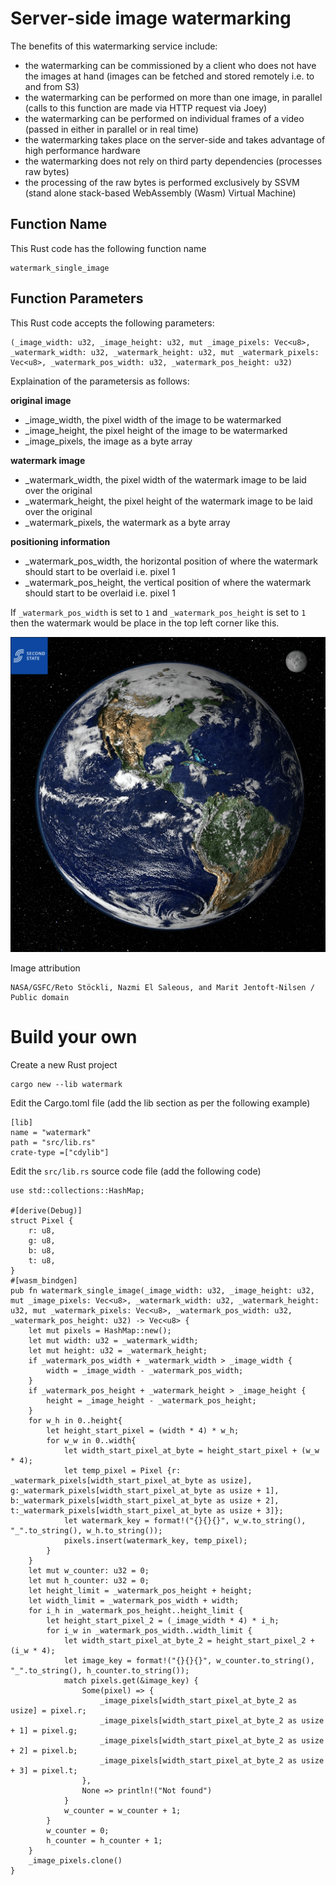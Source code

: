 # Server-side image watermarking

The benefits of this watermarking service include:

- the watermarking can be commissioned by a client who does not have the images at hand (images can be fetched and stored remotely i.e. to and from S3)
- the watermarking can be performed on more than one image, in parallel (calls to this function are made via HTTP request via Joey)
- the watermarking can be performed on individual frames of a video (passed in either in parallel or in real time)
- the watermarking takes place on the server-side and takes advantage of high performance hardware
- the watermarking does not rely on third party dependencies (processes raw bytes)
- the processing of the raw bytes is performed exclusively by SSVM (stand alone stack-based WebAssembly (Wasm) Virtual Machine)

## Function Name
This Rust code has the following function name
```
watermark_single_image
```

## Function Parameters
This Rust code accepts the following parameters:
```
(_image_width: u32, _image_height: u32, mut _image_pixels: Vec<u8>, _watermark_width: u32, _watermark_height: u32, mut _watermark_pixels: Vec<u8>, _watermark_pos_width: u32, _watermark_pos_height: u32)
```
Explaination of the parametersis as follows:

**original image**

- _image_width, the pixel width of the image to be watermarked
- _image_height, the pixel height of the image to be watermarked
- _image_pixels, the image as a byte array

**watermark image**

- _watermark_width, the pixel width of the watermark image to be laid over the original
- _watermark_height, the pixel height of the watermark image to be laid over the original
- _watermark_pixels, the watermark as a byte array

**positioning information**

- _watermark_pos_width, the horizontal position of where the watermark should start to be overlaid i.e. pixel 1
- _watermark_pos_height, the vertical position of where the watermark should start to be overlaid i.e. pixel 1


If `_watermark_pos_width` is set to `1` and `_watermark_pos_height` is set to `1` then the watermark would be place in the top left corner like this.


![](images/watermarked.png)

Image attribution 
```
NASA/GSFC/Reto Stöckli, Nazmi El Saleous, and Marit Jentoft-Nilsen / Public domain
```
# Build your own
Create a new Rust project
```
cargo new --lib watermark
```
Edit the Cargo.toml file (add the lib section as per the following example)
```
[lib]
name = "watermark"
path = "src/lib.rs"
crate-type =["cdylib"]
```
Edit the `src/lib.rs` source code file (add the following code)
```
use std::collections::HashMap;
  
#[derive(Debug)]
struct Pixel {
    r: u8,
    g: u8,
    b: u8,
    t: u8,
}
#[wasm_bindgen]
pub fn watermark_single_image(_image_width: u32, _image_height: u32, mut _image_pixels: Vec<u8>, _watermark_width: u32, _watermark_height: u32, mut _watermark_pixels: Vec<u8>, _watermark_pos_width: u32, _watermark_pos_height: u32) -> Vec<u8> {
    let mut pixels = HashMap::new();
    let mut width: u32 = _watermark_width;
    let mut height: u32 = _watermark_height;
    if _watermark_pos_width + _watermark_width > _image_width {
        width = _image_width - _watermark_pos_width;
    }
    if _watermark_pos_height + _watermark_height > _image_height {
        height = _image_height - _watermark_pos_height;
    }
    for w_h in 0..height{
        let height_start_pixel = (width * 4) * w_h;
        for w_w in 0..width{
            let width_start_pixel_at_byte = height_start_pixel + (w_w * 4);
            let temp_pixel = Pixel {r: _watermark_pixels[width_start_pixel_at_byte as usize], g:_watermark_pixels[width_start_pixel_at_byte as usize + 1], b:_watermark_pixels[width_start_pixel_at_byte as usize + 2], t:_watermark_pixels[width_start_pixel_at_byte as usize + 3]};
            let watermark_key = format!("{}{}{}", w_w.to_string(), "_".to_string(), w_h.to_string());
            pixels.insert(watermark_key, temp_pixel);
        }
    }
    let mut w_counter: u32 = 0;
    let mut h_counter: u32 = 0;
    let height_limit = _watermark_pos_height + height;
    let width_limit = _watermark_pos_width + width;
    for i_h in _watermark_pos_height..height_limit {
        let height_start_pixel_2 = (_image_width * 4) * i_h;
        for i_w in _watermark_pos_width..width_limit {
            let width_start_pixel_at_byte_2 = height_start_pixel_2 + (i_w * 4);
            let image_key = format!("{}{}{}", w_counter.to_string(), "_".to_string(), h_counter.to_string());
            match pixels.get(&image_key) {
                Some(pixel) => {
                    _image_pixels[width_start_pixel_at_byte_2 as usize] = pixel.r;
                    _image_pixels[width_start_pixel_at_byte_2 as usize + 1] = pixel.g;
                    _image_pixels[width_start_pixel_at_byte_2 as usize + 2] = pixel.b;
                    _image_pixels[width_start_pixel_at_byte_2 as usize + 3] = pixel.t;
                },
                None => println!("Not found")
            }
            w_counter = w_counter + 1;
        }
        w_counter = 0;
        h_counter = h_counter + 1;
    }
    _image_pixels.clone()
}
```
